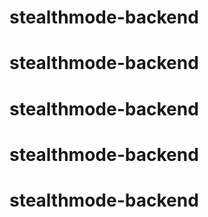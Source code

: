 # stealthmode-backend
# stealthmode-backend
# stealthmode-backend
# stealthmode-backend
# stealthmode-backend
